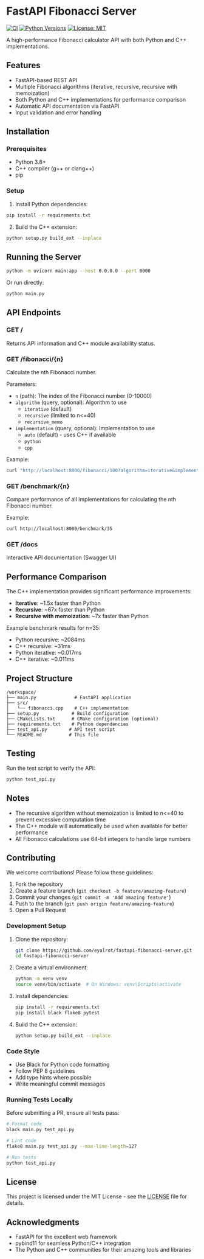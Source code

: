 # FastAPI Fibonacci Server

[![CI](https://github.com/eyalrot/fastapi-fibonacci-server/actions/workflows/ci.yml/badge.svg)](https://github.com/eyalrot/fastapi-fibonacci-server/actions/workflows/ci.yml)
[![Python Versions](https://img.shields.io/badge/python-3.8%20%7C%203.9%20%7C%203.10%20%7C%203.11%20%7C%203.12-blue)](https://www.python.org/)
[![License: MIT](https://img.shields.io/badge/License-MIT-yellow.svg)](https://opensource.org/licenses/MIT)

A high-performance Fibonacci calculator API with both Python and C++ implementations.

## Features

- FastAPI-based REST API
- Multiple Fibonacci algorithms (iterative, recursive, recursive with memoization)
- Both Python and C++ implementations for performance comparison
- Automatic API documentation via FastAPI
- Input validation and error handling

## Installation

### Prerequisites
- Python 3.8+
- C++ compiler (g++ or clang++)
- pip

### Setup

1. Install Python dependencies:
```bash
pip install -r requirements.txt
```

2. Build the C++ extension:
```bash
python setup.py build_ext --inplace
```

## Running the Server

```bash
python -m uvicorn main:app --host 0.0.0.0 --port 8000
```

Or run directly:
```bash
python main.py
```

## API Endpoints

### GET /
Returns API information and C++ module availability status.

### GET /fibonacci/{n}
Calculate the nth Fibonacci number.

Parameters:
- `n` (path): The index of the Fibonacci number (0-10000)
- `algorithm` (query, optional): Algorithm to use
  - `iterative` (default)
  - `recursive` (limited to n<=40)
  - `recursive_memo`
- `implementation` (query, optional): Implementation to use
  - `auto` (default) - uses C++ if available
  - `python`
  - `cpp`

Example:
```bash
curl "http://localhost:8000/fibonacci/100?algorithm=iterative&implementation=cpp"
```

### GET /benchmark/{n}
Compare performance of all implementations for calculating the nth Fibonacci number.

Example:
```bash
curl http://localhost:8000/benchmark/35
```

### GET /docs
Interactive API documentation (Swagger UI)

## Performance Comparison

The C++ implementation provides significant performance improvements:

- **Iterative**: ~1.5x faster than Python
- **Recursive**: ~67x faster than Python
- **Recursive with memoization**: ~7x faster than Python

Example benchmark results for n=35:
- Python recursive: ~2084ms
- C++ recursive: ~31ms
- Python iterative: ~0.017ms
- C++ iterative: ~0.011ms

## Project Structure

```
/workspace/
├── main.py              # FastAPI application
├── src/
│   └── fibonacci.cpp    # C++ implementation
├── setup.py            # Build configuration
├── CMakeLists.txt      # CMake configuration (optional)
├── requirements.txt    # Python dependencies
├── test_api.py        # API test script
└── README.md          # This file
```

## Testing

Run the test script to verify the API:
```bash
python test_api.py
```

## Notes

- The recursive algorithm without memoization is limited to n<=40 to prevent excessive computation time
- The C++ module will automatically be used when available for better performance
- All Fibonacci calculations use 64-bit integers to handle large numbers

## Contributing

We welcome contributions! Please follow these guidelines:

1. Fork the repository
2. Create a feature branch (`git checkout -b feature/amazing-feature`)
3. Commit your changes (`git commit -m 'Add amazing feature'`)
4. Push to the branch (`git push origin feature/amazing-feature`)
5. Open a Pull Request

### Development Setup

1. Clone the repository:
   ```bash
   git clone https://github.com/eyalrot/fastapi-fibonacci-server.git
   cd fastapi-fibonacci-server
   ```

2. Create a virtual environment:
   ```bash
   python -m venv venv
   source venv/bin/activate  # On Windows: venv\Scripts\activate
   ```

3. Install dependencies:
   ```bash
   pip install -r requirements.txt
   pip install black flake8 pytest
   ```

4. Build the C++ extension:
   ```bash
   python setup.py build_ext --inplace
   ```

### Code Style

- Use Black for Python code formatting
- Follow PEP 8 guidelines
- Add type hints where possible
- Write meaningful commit messages

### Running Tests Locally

Before submitting a PR, ensure all tests pass:

```bash
# Format code
black main.py test_api.py

# Lint code
flake8 main.py test_api.py --max-line-length=127

# Run tests
python test_api.py
```

## License

This project is licensed under the MIT License - see the [LICENSE](LICENSE) file for details.

## Acknowledgments

- FastAPI for the excellent web framework
- pybind11 for seamless Python/C++ integration
- The Python and C++ communities for their amazing tools and libraries